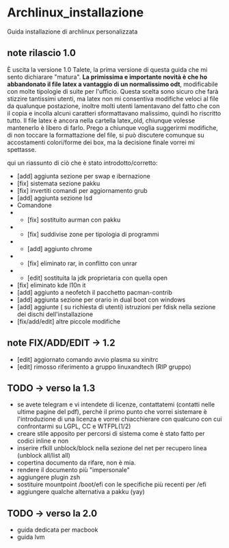 # Archlinux_installazione
Guida installazione di archlinux personalizzata

## note rilascio 1.0
È uscita la versione 1.0 Talete, la prima versione di questa guida che mi sento dichiarare "matura".
__La primissima e importante novità è che ho abbandonato il file latex a vantaggio di un normalissimo odt__, modificabile con molte tipologie di suite per l'ufficio. Questa scelta sono sicuro che farà stizzire tantissimi utenti, ma latex non mi consentiva modifiche veloci al file da qualunque postazione, inoltre molti utenti lamentavano del fatto che con il copia e incolla alcuni caratteri sformattavano malissimo, quindi ho riscritto tutto. 
Il file latex è ancora nella cartella latex_old, chiunque volesse mantenerlo è libero di farlo. 
Prego a chiunque voglia suggerirmi modifiche, di non toccare la formattazione del file, si può discutere comunque su accostamenti colori/forme dei box, ma la decisione finale vorrei mi spettasse.

qui un riassunto di ciò che è stato introdotto/corretto:

* [add] aggiunta sezione per swap e ibernazione
* [fix] sistemata sezione pakku
* [fix] invertiti comandi per aggiornamento grub
* [add] aggiunta sezione lsd
* Comandone 
* * [fix] sostituito aurman con pakku
* * [fix] suddivise zone per tipologia di programmi
* * [add] aggiunto chrome
* * [fix] eliminato rar, in conflitto con unrar
* * [edit] sostituita la jdk proprietaria con quella open
* [fix] eliminato kde l10n it
* [add] aggiunto a neofetch il pacchetto pacman-contrib
* [add] aggiunta sezione per orario in dual boot con windows
* [add] aggiunte ( su richiesta di utenti) istruzioni per fdisk nella sezione dei dischi dell'installazione
* [fix/add/edit] altre piccole modifiche

## note FIX/ADD/EDIT -> 1.2
* [edit] aggiornato comando avvio plasma su xinitrc
* [edit] rimosso riferimento a gruppo linuxandtech (RIP gruppo)

## TODO -> verso la 1.3
* se avete telegram e vi intendete di licenze, contattatemi (contatti nelle ultime pagine del pdf), perchè il primo punto che vorrei sistemare è l'introduzione di una licenza e vorrei chiacchierare con qualcuno con cui confrontarmi su LGPL, CC e WTFPL(1/2)
* creare stile apposito per percorsi di sistema come è stato fatto per codici inline e non
* inserire rfkill unblock/block nella sezione del net per recupero linea (unblock all/list all)
* copertina documento da rifare, non è mia.
* rendere il documento più "impersonale"
* aggiungere plugin zsh
* sostituire mountpoint /boot/efi con le specifiche più recenti per /efi
* aggiungere qualche alternativa a pakku (yay)

## TODO -> verso la 2.0
* guida dedicata per macbook
* guida lvm
